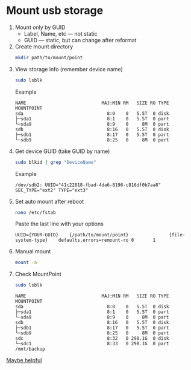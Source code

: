 ﻿# Mount usb storage
1) Mount only by GUID
   - Label, Name, etc — not static
   - GUID — static, but can change after reformat
2) Create mount directory
   ```bash
   mkdir path/to/mount/point
   ```
3) View storage info (remember device name)
   ```bash
   sudo lsblk 
   ```
   Example
   ```
   NAME                            MAJ:MIN RM   SIZE RO TYPE  MOUNTPOINT
   sda                               8:0    0   5.5T  0 disk  
   ├─sda1                            8:1    0   5.5T  0 part  
   └─sda9                            8:9    0     8M  0 part  
   sdb                               8:16   0   5.5T  0 disk  
   ├─sdb1                            8:17   0   5.5T  0 part  
   └─sdb9                            8:25   0     8M  0 part  
   ```
4) Get device GUID (take GUID by name)
   ```bash
   sudo blkid | grep "DeviceName"
   ```
   Example
   ```
   /dev/sdb2: UUID="41c22818-fbad-4da6-8196-c816df0b7aa8" SEC_TYPE="ext2" TYPE="ext3" 
   ```
5) Set auto mount after reboot
   ```bash
   nano /etc/fstab
   ```
   Paste the last line with your options
   ```
   UUID={YOUR-GUID}    {/path/to/mount/point}               {file-system-type}    defaults,errors=remount-ro 0       1
   ```
6) Manual mount
   ```bash
   mount -a
   ```
7) Check MountPoint
   ```bash
   sudo lsblk
   ```
   ```
   NAME                            MAJ:MIN RM   SIZE RO TYPE  MOUNTPOINT
   sda                               8:0    0   5.5T  0 disk  
   ├─sda1                            8:1    0   5.5T  0 part  
   └─sda9                            8:9    0     8M  0 part  
   sdb                               8:16   0   5.5T  0 disk  
   ├─sdb1                            8:17   0   5.5T  0 part  
   └─sdb9                            8:25   0     8M  0 part  
   sdc                               8:32   0 298.1G  0 disk  
   └─sdc1                            8:33   0 298.1G  0 part  /mnt/backup
   ```

[Maybe helpful](https://www.cyberciti.biz/faq/linux-finding-using-uuids-to-update-fstab/)